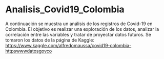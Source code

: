 # Analisis_Covid19_Colombia
A continuación se muestra un análisis de los registros de Covid-19 en Colombia. El objetivo es realizar una exploración de los datos, analizar la correlación entre las variables y tratar de proyectar datos futuros. Se tomaron los datos de la página de Kaggle: https://www.kaggle.com/alfredomaussa/covid19-colombia-httpswwwdatosgovco
